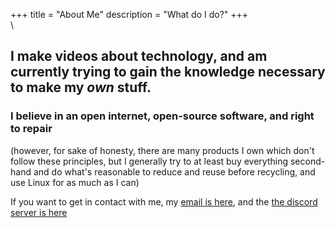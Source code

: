 +++
title = "About Me"
description = "What do I do?"
+++
\
\
## I make videos about technology, and am currently trying to gain the knowledge necessary to make my *own* stuff. 

### I believe in an open internet, open-source software, and right to repair 
(however, for sake of honesty, there are many products I own which don't follow these principles, but I generally try to at least buy everything second-hand and do what's reasonable to reduce and reuse before recycling, and use Linux for as much as I can)

If you want to get in contact with me, my [email is here](mailto:contact@issacdowling.com), and the [the discord server is here](https://discord.com/invite/rmQX5984g8)
